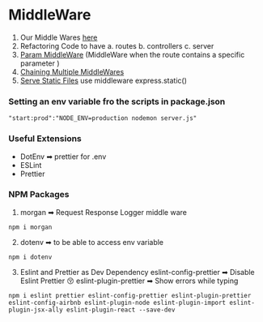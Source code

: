 # MiddleWare

1. Our Middle Wares <a href="https://github.com/BasmaElhoseny01/Node-Js/blob/8975ab8e5d8feb4a8a30e7b1b4abdcb410e2f476/6.MiddleWares/app.js#L27-L32">here</a>
2. Refactoring Code to have
    a. routes
    b. controllers
    c. server
3. <a href="https://github.com/BasmaElhoseny01/Node-Js/blob/8975ab8e5d8feb4a8a30e7b1b4abdcb410e2f476/6.MiddleWares/routes/tourRoutes.js#L16-L18">Param MiddleWare</a> (MiddleWare when the route contains a specific parameter )
4. <a href="https://github.com/BasmaElhoseny01/Node-Js/blob/8975ab8e5d8feb4a8a30e7b1b4abdcb410e2f476/6.MiddleWares/routes/tourRoutes.js#L26">Chaining Multiple MiddleWares</a>
5. <a href="https://github.com/BasmaElhoseny01/Node-Js/blob/8975ab8e5d8feb4a8a30e7b1b4abdcb410e2f476/6.MiddleWares/app.js#L12-L15">Serve Static Files</a> use middleware express.static()

### Setting an env variable fro the scripts in package.json
```
"start:prod":"NODE_ENV=production nodemon server.js"
```

### Useful Extensions
- DotEnv ➡ prettier for .env
- ESLint
- Prettier

### NPM Packages
1. morgan ➡ Request Response Logger middle ware 
```
npm i morgan
```
2. dotenv ➡ to be able to access env variable
```
npm i dotenv
```
3. Eslint and Prettier as Dev Dependency
eslint-config-prettier ➡ Disable Eslint Prettier 😚
eslint-plugin-prettier ➡ Show errors while typing

```
npm i eslint prettier eslint-config-prettier eslint-plugin-prettier eslint-config-airbnb eslint-plugin-node eslint-plugin-import eslint-plugin-jsx-ally eslint-plugin-react --save-dev  
```
